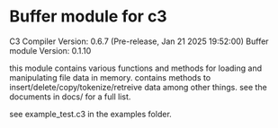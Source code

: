 # Buffer module for c3

C3 Compiler Version: 0.6.7 (Pre-release, Jan 21 2025 19:52:00)
Buffer module Version: 0.1.10

this module contains various functions and methods for loading and manipulating file data in memory.
contains methods to insert/delete/copy/tokenize/retreive data among other things.
see the documents in docs/ for a full list.

see example_test.c3 in the examples folder.